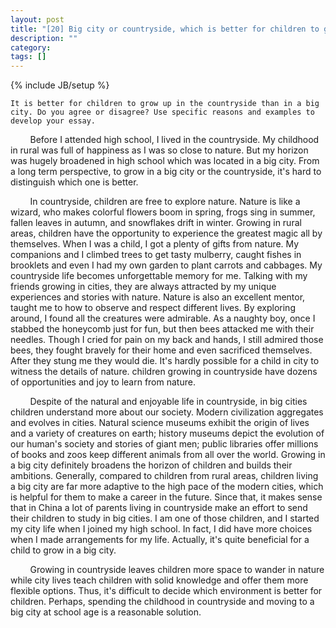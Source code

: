 ```yaml
---
layout: post
title: "[20] Big city or countryside, which is better for children to grow up in?"
description: ""
category: 
tags: []
---
```

{% include JB/setup %}

	It is better for children to grow up in the countryside than in a big city. Do you agree or disagree? Use specific reasons and examples to develop your essay.
	

&nbsp;&nbsp;&nbsp;&nbsp;&nbsp;&nbsp;&nbsp;
Before I attended high school, I lived in the countryside. My childhood in rural was full of happiness as I was so close to nature. But my horizon was hugely broadened in high school which was located in a big city. From a long term perspective, to grow in a big city or the countryside, it's hard to distinguish which one is better.

&nbsp;&nbsp;&nbsp;&nbsp;&nbsp;&nbsp;&nbsp;
In countryside, children are free to explore nature. Nature is like a wizard, who makes colorful flowers boom in spring, frogs sing in summer, fallen leaves  in autumn, and snowflakes drift in winter. Growing in rural areas, children have the opportunity to experience the greatest magic all by themselves. When I was a child, I got a plenty of gifts from nature. My companions and I climbed trees to get tasty mulberry, caught fishes in brooklets and even I had my own garden to plant carrots and cabbages. My countryside life becomes unforgettable memory for me. Talking with my friends growing in cities, they are always attracted by my unique experiences and stories with nature. Nature is also an excellent mentor, taught me to how to observe and respect different lives. By exploring around, I found all the creatures were admirable. As a naughty boy, once I stabbed the honeycomb just for fun, but then bees attacked me with their needles. Though I cried for pain on my back and hands, I still admired those bees, they fought bravely for their home and even sacrificed themselves. After they stung me they would die. It's hardly possible for a child in city to witness the details of nature. children growing in countryside have dozens of opportunities and joy to learn from nature.

&nbsp;&nbsp;&nbsp;&nbsp;&nbsp;&nbsp;&nbsp;
Despite of the natural and enjoyable life in countryside, in big cities children understand more about our society. Modern civilization aggregates and evolves in cities. Natural science museums exhibit the origin of lives and a variety of creatures on earth; history museums depict the evolution of our human's society and stories of giant men; public libraries offer millions of books and zoos keep different animals from all over the world. Growing in a big city definitely broadens the horizon of children and builds their ambitions. Generally, compared to children from rural areas, children living a big city are far more adaptive to the high pace of the modern cities, which is helpful for them to make a career in the future. Since that, it makes sense that in China a lot of parents living in countryside make an effort to send their children to study in big cities. I am one of those children, and I started my city life when I joined my high school. In fact, I did have more choices when I made arrangements for my life. Actually, it's quite beneficial for a child to grow in a big city.

&nbsp;&nbsp;&nbsp;&nbsp;&nbsp;&nbsp;&nbsp;
Growing in countryside leaves children more space to wander in nature while city lives teach children with solid knowledge and offer them more flexible options. Thus, it's difficult to decide which environment is better for children. Perhaps, spending the childhood in countryside and moving to a big city at school age is a reasonable solution.






